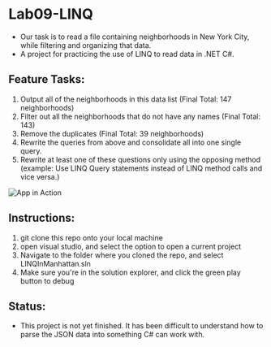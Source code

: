 # Lab09-LINQ
- Our task is to read a file containing neighborhoods in New York City, while filtering and organizing that data.
- A project for practicing the use of LINQ to read data in .NET C#.

## Feature Tasks:
1. Output all of the neighborhoods in this data list (Final Total: 147 neighborhoods)
2. Filter out all the neighborhoods that do not have any names (Final Total: 143)
3. Remove the duplicates (Final Total: 39 neighborhoods)
4. Rewrite the queries from above and consolidate all into one single query.
5. Rewrite at least one of these questions only using the opposing method (example: Use LINQ Query statements instead of LINQ method calls and vice versa.)

![App in Action](assets/LINQInActionIncomplete.png)

## Instructions:
1. git clone this repo onto your local machine
2. open visual studio, and select the option to open a current project
3. Navigate to the folder where you cloned the repo, and select LINQInManhattan.sln
4. Make sure you're in the solution explorer, and click the green play button to debug

## Status:
- This project is not yet finished. It has been difficult to understand how to parse the JSON data into something C# can work with.
